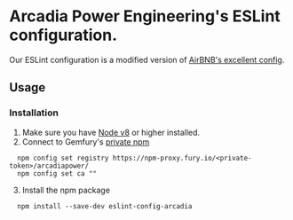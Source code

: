 # Arcadia Power Engineering's ESLint configuration.

Our ESLint configuration is a modified version of [AirBNB's excellent config](https://github.com/airbnb/javascript).

## Usage

### Installation
1. Make sure you have [Node v8](https://nodejs.org/dist/v8.9.4/node-v8.9.4.pkg) or higher installed.
2. Connect to Gemfury's [private npm](https://manage.fury.io/dashboard/arcadiapower/intro?kind=js)
  ```
    npm config set registry https://npm-proxy.fury.io/<private-token>/arcadiapower/
    npm config set ca ""
  ```
3. Install the npm package
  ```
    npm install --save-dev eslint-config-arcadia
  ```
